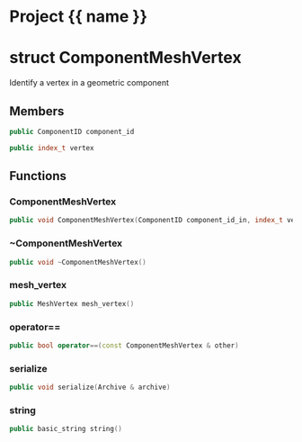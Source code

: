 <script setup>
import {useRoute} from 'vitepress'
const {path} = useRoute()
const tokens = path.split('/')
const words = tokens[2].split('-');
for (let i = 0; i < words.length; i++) {
    words[i] = words[i].charAt(0).toUpperCase() + words[i].slice(1);
    words[i] = words[i].replace('geode', 'Geode')
}
const name = words.join('-');
</script>
# Project {{ name }}

# struct ComponentMeshVertex


 Identify a vertex in a geometric component



## Members

```cpp
public ComponentID component_id

```

```cpp
public index_t vertex

```



## Functions

### ComponentMeshVertex

```cpp
public void ComponentMeshVertex(ComponentID component_id_in, index_t vertex_id_in)
```


### ~ComponentMeshVertex

```cpp
public void ~ComponentMeshVertex()
```


### mesh_vertex

```cpp
public MeshVertex mesh_vertex()
```


### operator==

```cpp
public bool operator==(const ComponentMeshVertex & other)
```


### serialize

```cpp
public void serialize(Archive & archive)
```


### string

```cpp
public basic_string string()
```




